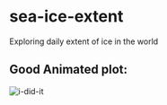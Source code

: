 # sea-ice-extent
Exploring daily extent of ice in the world

## Good Animated plot:

![i-did-it](animationyesss.gif)